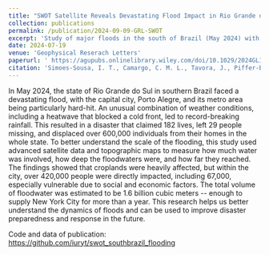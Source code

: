 ```yaml
---
title: "SWOT Satellite Reveals Devastating Flood Impact in Rio Grande do Sul, Brazil"
collection: publications
permalink: /publication/2024-09-09-GRL-SWOT
excerpt: 'Study of major floods in the south of Brazil (May 2024) with multi-sensor approach, including new satellite SWOT'
date: 2024-07-19
venue: 'Geophysical Reserach Letters'
paperurl: ' https://agupubs.onlinelibrary.wiley.com/doi/10.1029/2024GL112442'
citation: 'Simoes-Sousa, I. T., Camargo, C. M. L., Tavora, J., Piffer-Braga, A., Farrar, J. T., & Pavelsky, T. M. (2025). The May 2024 flood disaster in southern Brazil: Causes, impacts, and SWOT-based volume estimation. Geophysical Research Letters, 52, e2024GL112442. https://doi.org/10.1029/2024GL112442'
---
```


In May 2024, the state of Rio Grande do Sul in southern Brazil faced a devastating flood, with the capital city, Porto Alegre, and its metro area being particularly hard-hit. An unusual combination of weather conditions, including a heatwave that blocked a cold front, led to record-breaking rainfall. This resulted in a disaster that claimed 182 lives, left 29 people missing, and displaced over 600,000 individuals from their homes in the whole state. To better understand the scale of the flooding, this study used advanced satellite data and topographic maps to measure how much water was involved, how deep the floodwaters were, and how far they reached. The findings showed that croplands were heavily affected, but within the city, over 420,000 people were directly impacted, including 67,000, especially vulnerable due to social and economic factors. The total volume of floodwater was estimated to be 1.6 billion cubic meters -- enough to supply New York City for more than a year. This research helps us better understand the dynamics of floods and can be used to improve disaster preparedness and response in the future.

Code and data of publication: https://github.com/iuryt/swot_southbrazil_flooding

